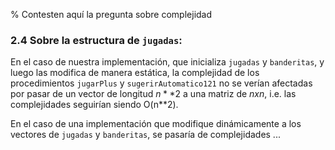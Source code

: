 ﻿% Contesten aquí la pregunta sobre complejidad
### 2.4 Sobre la estructura de ``jugadas``:

En el caso de nuestra implementación, que inicializa ``jugadas`` y ``banderitas``, 
y luego las modifica de manera estática, la complejidad de los procedimientos
``jugarPlus`` y ``sugerirAutomatico121`` no se verían afectadas por pasar de un 
vector de longitud $n**2$ a una matriz de $nxn$, i.e. las complejidades seguirían 
siendo O(n**2).

En el caso de una implementación que modifique dinámicamente a los vectores
de ``jugadas`` y ``banderitas``, se pasaría de complejidades ...

